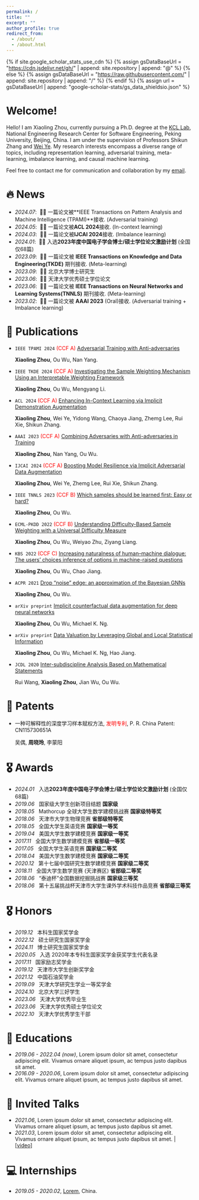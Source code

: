 ```yaml
---
permalink: /
title: ""
excerpt: ""
author_profile: true
redirect_from: 
  - /about/
  - /about.html
---
```


{% if site.google_scholar_stats_use_cdn %}
{% assign gsDataBaseUrl = "https://cdn.jsdelivr.net/gh/" | append: site.repository | append: "@" %}
{% else %}
{% assign gsDataBaseUrl = "https://raw.githubusercontent.com/" | append: site.repository | append: "/" %}
{% endif %}
{% assign url = gsDataBaseUrl | append: "google-scholar-stats/gs_data_shieldsio.json" %}

<span class='anchor' id='about-me'></span>

# Welcome! 
Hello! I am Xiaoling Zhou, currently pursuing a Ph.D. degree at the [KCL Lab](https://se.pku.edu.cn/kcl/), National Engineering Research Center for Software Engineering, Peking University, Beijing, China. I am under the supervision of Professors Shikun Zhang and [Wei Ye](https://se.pku.edu.cn/kcl/weiye/). My research interests encompass a diverse range of topics, including representation learning, adversarial training, meta-learning, imbalance learning, and causal machine learning.

Feel free to contact me for communication and collaboration by my [email](xiaolingzhou@stu.pku.edu.cn).


# 🔥 News
- *2024.07*: &nbsp;🎉🎉 一篇论文被**IEEE Transactions on Pattern Analysis and Machine Intelligence (TPAMI)**接收. (Adversarial training)
- *2024.05*: &nbsp;🎉🎉 一篇论文被**ACL 2024**接收. (In-context learning)
- *2024.03*: &nbsp;🎉🎉 一篇论文被**IJCAI 2024**接收. (Imbalance learning)
- *2024.01*: &nbsp;🎉🎉 入选**2023年度中国电子学会博士/硕士学位论文激励计划** (全国仅68篇) 
- *2023.09*: &nbsp;🎉🎉 一篇论文被 **IEEE Transactions on Knowledge and Data Engineering(TKDE)** 期刊接收. (Meta-learning)
- *2023.09*: &nbsp;🎉🎉 北京大学博士研究生
- *2023.06*: &nbsp;🎉🎉 天津大学优秀硕士学位论文
- *2023.06*: &nbsp;🎉🎉 一篇论文被 **IEEE Transactions on Neural Networks and Learning Systems(TNNLS)** 期刊接收. (Meta-learning)
- *2023.02*: &nbsp;🎉🎉 一篇论文被 **AAAI 2023** (Oral)接收. (Adversarial training + Imbalance learning)

# 📝 Publications 
- `IEEE TPAMI 2024` <span style="color:red">(CCF A)</span> [Adversarial Training with Anti-adversaries](https://ieeexplore.ieee.org/abstract/document/10608444)

  **Xiaoling Zhou**, Ou Wu, Nan Yang.
  
- ``IEEE TKDE 2024`` <span style="color:red">(CCF A)</span> [Investigating the Sample Weighting Mechanism Using an Interpretable Weighting Framework](https://ieeexplore.ieee.org/abstract/document/10254261)

   **Xiaoling Zhou**, Ou Wu, Mengyang Li.
  
- ``ACL 2024`` <span style="color:red">(CCF A)</span> [Enhancing In-Context Learning via Implicit Demonstration Augmentation](https://aclanthology.org/2024.acl-long.155/)

   **Xiaoling Zhou**, Wei Ye, Yidong Wang, Chaoya Jiang, Zhemg Lee, Rui Xie, Shikun Zhang.
  
- ``AAAI 2023`` <span style="color:red">(CCF A)</span> [Combining Adversaries with Anti-adversaries in Training](https://dl.acm.org/doi/10.1609/aaai.v37i9.26352)

   **Xiaoling Zhou**, Nan Yang, Ou Wu.

- ``IJCAI 2024`` <span style="color:red">(CCF A)</span> [Boosting Model Resilience via Implicit Adversarial Data Augmentation](https://www.ijcai.org/proceedings/2024/625)

   **Xiaoling Zhou**, Wei Ye, Zhemg Lee, Rui Xie, Shikun Zhang.
  
- ``IEEE TNNLS 2023`` <span style="color:red">(CCF B)</span> [Which samples should be learned first: Easy or hard?](https://ieeexplore.ieee.org/document/10155763)

   **Xiaoling Zhou**, Ou Wu.
  
- ``ECML-PKDD 2022`` <span style="color:red">(CCF B)</span> [Understanding Difficulty-Based Sample Weighting with a Universal Difficulty Measure](https://dl.acm.org/doi/abs/10.1007/978-3-031-26409-2_5)

   **Xiaoling Zhou**, Ou Wu, Weiyao Zhu, Ziyang Liang.
  
- ``KBS 2022`` <span style="color:red">(CCF C)</span> [Increasing naturalness of human–machine dialogue: The users’ choices inference of options in machine-raised questions](https://www.sciencedirect.com/science/article/abs/pii/S0950705122002064)

   **Xiaoling Zhou**, Ou Wu, Chao Jiang.
  
- ``ACPR 2021`` [Drop “noise” edge: an approximation of the Bayesian GNNs](https://link.springer.com/chapter/10.1007/978-3-031-02444-3_5)

   **Xiaoling Zhou**, Ou Wu.
  
- ``arXiv preprint`` [Implicit counterfactual data augmentation for deep neural networks](https://arxiv.org/abs/2304.13431)

   **Xiaoling Zhou**, Ou Wu, Michael K. Ng.
  
- ``arXiv preprint`` [Data Valuation by Leveraging Global and Local Statistical Information](https://arxiv.org/abs/2405.17464)

   **Xiaoling Zhou**, Ou Wu, Michael K. Ng, Hao Jiang.
  
- ``JCDL 2020`` [Inter-subdiscipline Analysis Based on Mathematical Statements](https://dl.acm.org/doi/abs/10.1145/3383583.3398574)

   Rui Wang, **Xiaoling Zhou**, Jian Wu, Ou Wu.

# 📝 Patents
-  一种可解释性的深度学习样本赋权方法,  <span style="color:red">发明专利</span>, P. R. China Patent: CN115730651A

   吴偶, **周晓玲**, 李蒙阳
   
# 🎖 Awards
- *2024.01* &nbsp; 入选**2023年度中国电子学会博士/硕士学位论文激励计划** (全国仅68篇)
- *2019.06* &nbsp; 国家级大学生创新项目结题 **国家级**
- *2018.05* &nbsp; Mathorcup 全球大学生数学建模挑战赛 **国家级特等奖**
- *2018.06* &nbsp; 天津市大学生物理竞赛 **省部级特等奖** 
- *2018.05* &nbsp; 全国大学生英语竞赛 **国家级一等奖**
- *2019.04* &nbsp; 美国大学生数学建模竞赛 **国家级一等奖**
- *2017.11* &nbsp; 全国大学生数学建模竞赛 **省部级一等奖**
- *2017.05* &nbsp; 全国大学生英语竞赛 **国家级二等奖**
- *2018.04* &nbsp; 美国大学生数学建模竞赛 **国家级二等奖**
- *2020.12* &nbsp; 第十七届中国研究生数学建模竞赛 **国家级二等奖** 
- *2018.11* &nbsp; 全国大学生数学竞赛 (天津赛区) **省部级二等奖**
- *2018.06* &nbsp; “泰迪杯”全国数据挖掘挑战赛 **国家级三等奖**
- *2018.06* &nbsp; 第十五届挑战杯天津市大学生课外学术科技作品竞赛 **省部级三等奖**

# 🎖 Honors
- *2019.12* &nbsp; 本科生国家奖学金
- *2022.12* &nbsp; 硕士研究生国家奖学金
- *2024.11* &nbsp; 博士研究生国家奖学金
- *2020.05* &nbsp; 入选 2020年本专科生国家奖学金获奖学生代表名录
- *2017.11* &nbsp; 国家励志奖学金
- *2019.12* &nbsp; 天津市大学生创新奖学金
- *2021.12* &nbsp; 中国石油奖学金
- *2019.09* &nbsp; 天津大学研究生学业一等奖学金
- *2024.10* &nbsp; 北京大学三好学生
- *2023.06* &nbsp; 天津大学优秀毕业生
- *2023.06* &nbsp; 天津大学优秀硕士学位论文
- *2022.10* &nbsp; 天津大学优秀学生干部


# 📖 Educations
- *2019.06 - 2022.04 (now)*, Lorem ipsum dolor sit amet, consectetur adipiscing elit. Vivamus ornare aliquet ipsum, ac tempus justo dapibus sit amet. 
- *2016.09 - 2020.06*, Lorem ipsum dolor sit amet, consectetur adipiscing elit. Vivamus ornare aliquet ipsum, ac tempus justo dapibus sit amet. 

# 💬 Invited Talks
- *2021.06*, Lorem ipsum dolor sit amet, consectetur adipiscing elit. Vivamus ornare aliquet ipsum, ac tempus justo dapibus sit amet. 
- *2021.03*, Lorem ipsum dolor sit amet, consectetur adipiscing elit. Vivamus ornare aliquet ipsum, ac tempus justo dapibus sit amet.  \| [\[video\]](https://github.com/)

# 💻 Internships
- *2019.05 - 2020.02*, [Lorem](https://github.com/), China.
